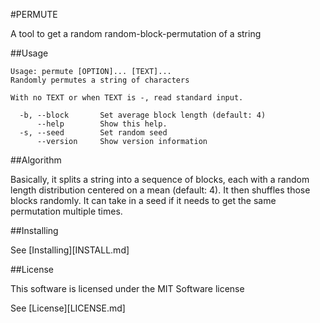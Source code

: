 #PERMUTE

A tool to get a random random-block-permutation of a string

##Usage

```
Usage: permute [OPTION]... [TEXT]...
Randomly permutes a string of characters

With no TEXT or when TEXT is -, read standard input.

  -b, --block		Set average block length (default: 4)
      --help		Show this help.
  -s, --seed		Set random seed
      --version		Show version information
```

##Algorithm

Basically, it splits a string into a sequence of blocks, each with a random length distribution centered on a mean (default: 4). It then shuffles those blocks randomly. It can take in a seed if it needs to get the same permutation multiple times.

##Installing

See [Installing][INSTALL.md]

##License

This software is licensed under the MIT Software license

See [License][LICENSE.md]

